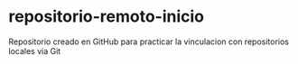 # repositorio-remoto-inicio
Repositorio creado en GitHub para practicar la vinculacion con repositorios locales via Git
